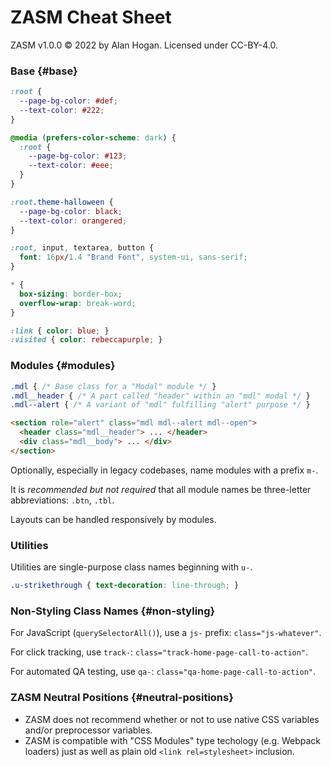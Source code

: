 # ZASM Cheat Sheet

ZASM v1.0.0 © 2022 by Alan Hogan. Licensed under CC-BY-4.0.

### Base {#base}

```css
:root {
  --page-bg-color: #def;
  --text-color: #222;
}

@media (prefers-color-scheme: dark) {
  :root {
    --page-bg-color: #123;
    --text-color: #eee;
  }
}

:root.theme-halloween {
  --page-bg-color: black;
  --text-color: orangered;
}

:root, input, textarea, button {
  font: 16px/1.4 "Brand Font", system-ui, sans-serif;
}  

* {
  box-sizing: border-box;
  overflow-wrap: break-word;
}

:link { color: blue; }
:visited { color: rebeccapurple; }
```

### Modules {#modules}

```css
.mdl { /* Base class for a "Modal" module */ }
.mdl__header { /* A part called "header" within an "mdl" modal */ }
.mdl--alert { /* A variant of "mdl" fulfilling "alert" purpose */ }
```

```html
<section role="alert" class="mdl mdl--alert mdl--open">
  <header class="mdl__header"> ... </header>
  <div class="mdl__body"> ... </div>
</section>
```

Optionally, especially in legacy codebases, name modules with a prefix `m-`.

It is _recommended but not required_ that all module names be three-letter abbreviations: `.btn`, `.tbl`.

Layouts can be handled responsively by modules.

### Utilities

Utilities are single-purpose class names beginning with `u-`.

```css
.u-strikethrough { text-decoration: line-through; }
```

### Non-Styling Class Names {#non-styling}

For JavaScript (`querySelectorAll()`), use a `js-` prefix: `class="js-whatever"`.

For click tracking, use `track-`: `class="track-home-page-call-to-action"`.

For automated QA testing, use `qa-`: `class="qa-home-page-call-to-action"`.

### ZASM Neutral Positions {#neutral-positions}

* ZASM does not recommend whether or not to use native CSS variables and/or preprocessor variables.
* ZASM is compatible with "CSS Modules" type techology (e.g. Webpack loaders) just as well as plain old `<link rel=stylesheet>` inclusion.
